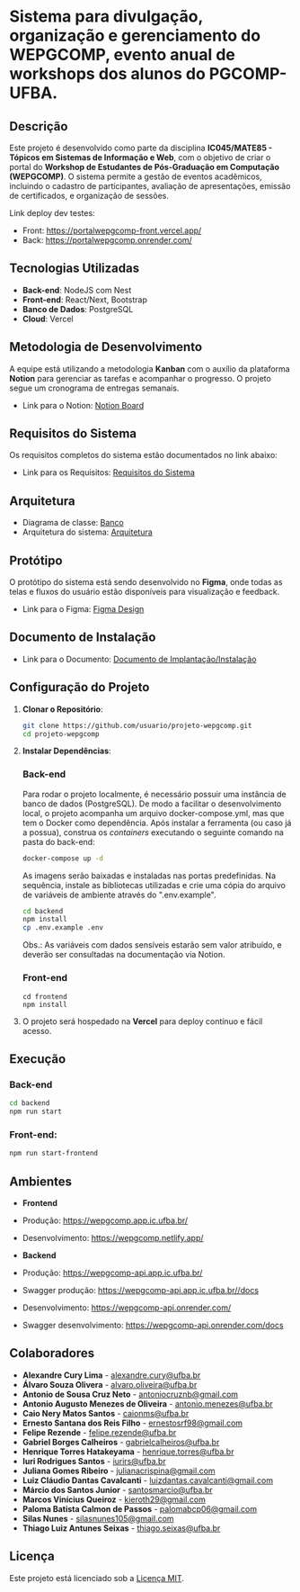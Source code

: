 # Sistema para divulgação, organização e gerenciamento do WEPGCOMP, evento anual de workshops dos alunos do PGCOMP-UFBA.

## Descrição

Este projeto é desenvolvido como parte da disciplina **IC045/MATE85 - Tópicos em Sistemas de Informação e Web**, com o objetivo de criar o portal do **Workshop de Estudantes de Pós-Graduação em Computação (WEPGCOMP)**. O sistema permite a gestão de eventos acadêmicos, incluindo o cadastro de participantes, avaliação de apresentações, emissão de certificados, e organização de sessões.

Link deploy dev testes:
- Front: https://portalwepgcomp-front.vercel.app/
- Back: https://portalwepgcomp.onrender.com/

## Tecnologias Utilizadas

- **Back-end**: NodeJS com Nest
- **Front-end**: React/Next, Bootstrap
- **Banco de Dados**: PostgreSQL
- **Cloud**: Vercel

## Metodologia de Desenvolvimento

A equipe está utilizando a metodologia **Kanban** com o auxílio da plataforma **Notion** para gerenciar as tarefas e acompanhar o progresso. O projeto segue um cronograma de entregas semanais.

- Link para o Notion: <a href="https://www.notion.so/119c125c059980578b0eed38349acd82?v=119c125c059980bf8e95000c9a20dde6" target="_blank">Notion Board</a>

## Requisitos do Sistema

Os requisitos completos do sistema estão documentados no link abaixo:

- Link para os Requisitos: <a href="https://docs.google.com/document/d/199d8fJW4-9MX11Lvd4mdy-Vo0Pyx4ZHa53IuHKbWSn0/edit" target="_blank">Requisitos do Sistema</a>

## Arquitetura

- Diagrama de classe: <a href="https://cdn.discordapp.com/attachments/1293365993137115136/1296668731837120514/DER-WEPGCOMP.drawio.png?ex=6717bd9c&is=67166c1c&hm=9f53e124314a9a84b6f20d8cc89607a0221fe3bfc9968fb3381e2910bb5d6ca5&" target="_blank">Banco</a>
- Arquitetura do sistema: <a href="https://drive.google.com/file/d/10DCdoz47Gm00mArdla0npXITgNYR1KtJ/view" target="_blank">Arquitetura</a>

## Protótipo

O protótipo do sistema está sendo desenvolvido no **Figma**, onde todas as telas e fluxos do usuário estão disponíveis para visualização e feedback.

- Link para o Figma: <a href="https://www.figma.com/design/02Aslfd2qo4q6pjYxSkoYS/Portal-Web-PGCOMP-team-library?node-id=2365-175&node-type=canvas&t=NHVtl7ASVgSDVt2j-0" target="_blank">Figma Design</a>

## Documento de Instalação
- Link para o Documento: <a href="https://docs.google.com/document/d/1K5SnhxKYCfnvJq_T8P_5-zqXeQSpqMXPh2FfLYe_G0Y/edit?tab=t.0" target="_blank">Documento de Implantação/Instalação</a>
## Configuração do Projeto

1. **Clonar o Repositório**:
   ```bash
   git clone https://github.com/usuario/projeto-wepgcomp.git
   cd projeto-wepgcomp
   ```
2. **Instalar Dependências**:

   ### Back-end

   Para rodar o projeto localmente, é necessário possuir uma instância de banco de dados (PostgreSQL). De modo a facilitar o desenvolvimento local, o projeto acompanha um arquivo docker-compose.yml, mas que tem o Docker como dependência. Após instalar a ferramenta (ou caso já a possua), construa os _containers_ executando o seguinte comando na pasta do back-end:

   ```bash
   docker-compose up -d
   ```

   As imagens serão baixadas e instaladas nas portas predefinidas. Na sequência, instale as bibliotecas utilizadas e crie uma cópia do arquivo de variáveis de ambiente através do ".env.example".

   ```bash
   cd backend
   npm install
   cp .env.example .env
   ```

   Obs.: As variáveis com dados sensíveis estarão sem valor atribuído, e deverão ser consultadas na documentação via Notion.

   ### Front-end

   ```
   cd frontend
   npm install
   ```

3. O projeto será hospedado na **Vercel** para deploy contínuo e fácil acesso.

## Execução

### Back-end

```bash
cd backend
npm run start
```

### **Front-end**:

```bash
npm run start-frontend

```

## Ambientes

- **Frontend**
- Produção: https://wepgcomp.app.ic.ufba.br/
- Desenvolvimento: https://wepgcomp.netlify.app/

- **Backend**
- Produção: https://wepgcomp-api.app.ic.ufba.br/
- Swagger produção: https://wepgcomp-api.app.ic.ufba.br//docs
- Desenvolvimento: https://wepgcomp-api.onrender.com/
- Swagger desenvolvimento: https://wepgcomp-api.onrender.com/docs

## Colaboradores

- **Alexandre Cury Lima** - [alexandre.cury@ufba.br](mailto:alexandre.cury@ufba.br)
- **Álvaro Souza Olivera** - [alvaro.oliveira@ufba.br](mailto:alvaro.oliveira@ufba.br)
- **Antonio de Sousa Cruz Neto** - [antoniocruznb@gmail.com](mailto:antoniocruznb@gmail.com)
- **Antonio Augusto Menezes de Oliveira** - [antonio.menezes@ufba.br](antonio.menezes@ufba.br)
- **Caio Nery Matos Santos** - [caionms@ufba.br](mailto:caionms@ufba.br)
- **Ernesto Santana dos Reis Filho** - [ernestosrf98@gmail.com](mailto:ernestosrf98@gmail.com)
- **Felipe Rezende** - [felipe.rezende@ufba.br](mailto:felipe.rezende@ufba.br)
- **Gabriel Borges Calheiros** - [gabrielcalheiros@ufba.br](mailto:gabrielcalheiros@ufba.br)
- **Henrique Torres Hatakeyama** - [henrique.torres@ufba.br](mailto:henrique.torres@ufba.br)
- **Iuri Rodrigues Santos** - [iurirs@ufba.br](mailto:iurirs@ufba.br)
- **Juliana Gomes Ribeiro** - [julianacrispina@gmail.com](mailto:julianacrispina@gmail.com)
- **Luiz Cláudio Dantas Cavalcanti** - [luizdantas.cavalcanti@gmail.com](mailto:luizdantas.cavalcanti@gmail.com)
- **Márcio dos Santos Junior** - [santosmarcio@ufba.br](mailto:santosmarcio@ufba.br)
- **Marcos Vinícius Queiroz** - [kieroth29@gmail.com](mailto:kieroth29@gmail.com)
- **Paloma Batista Calmon de Passos** - [palomabcp06@gmail.com](mailto:palomabcp06@gmail.com)
- **Silas Nunes** - [silasnunes105@gmail.com](mailto:silasnunes105@gmail.com)
- **Thiago Luiz Antunes Seixas** - [thiago.seixas@ufba.br](mailto:thiago.seixas@ufba.br)

## Licença

Este projeto está licenciado sob a [Licença MIT](LICENSE).
